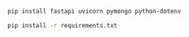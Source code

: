```bash
pip install fastapi uvicorn pymongo python-dotenv
```

```bash
pip install -r requirements.txt
```